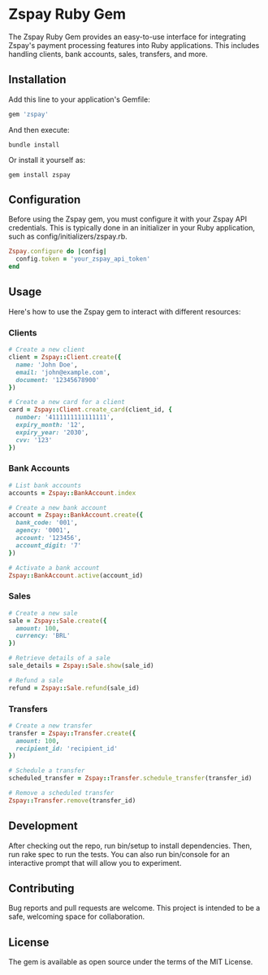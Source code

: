 # Zspay Ruby Gem
The Zspay Ruby Gem provides an easy-to-use interface for integrating Zspay's payment processing features into Ruby applications. This includes handling clients, bank accounts, sales, transfers, and more.

## Installation
Add this line to your application's Gemfile:
```rb
gem 'zspay'
```

And then execute:
```shell
bundle install
```

Or install it yourself as:
```shell
gem install zspay
```

## Configuration

Before using the Zspay gem, you must configure it with your Zspay API credentials. This is typically done in an initializer in your Ruby application, such as config/initializers/zspay.rb.
```rb
Zspay.configure do |config|
  config.token = 'your_zspay_api_token'
end
```

## Usage

Here's how to use the Zspay gem to interact with different resources:

### Clients
```rb
# Create a new client
client = Zspay::Client.create({
  name: 'John Doe',
  email: 'john@example.com',
  document: '12345678900'
})

# Create a new card for a client
card = Zspay::Client.create_card(client_id, {
  number: '4111111111111111',
  expiry_month: '12',
  expiry_year: '2030',
  cvv: '123'
})
```

### Bank Accounts

```rb
# List bank accounts
accounts = Zspay::BankAccount.index

# Create a new bank account
account = Zspay::BankAccount.create({
  bank_code: '001',
  agency: '0001',
  account: '123456',
  account_digit: '7'
})

# Activate a bank account
Zspay::BankAccount.active(account_id)
```

### Sales
```rb
# Create a new sale
sale = Zspay::Sale.create({
  amount: 100,
  currency: 'BRL'
})

# Retrieve details of a sale
sale_details = Zspay::Sale.show(sale_id)

# Refund a sale
refund = Zspay::Sale.refund(sale_id)
```

### Transfers
```rb
# Create a new transfer
transfer = Zspay::Transfer.create({
  amount: 100,
  recipient_id: 'recipient_id'
})

# Schedule a transfer
scheduled_transfer = Zspay::Transfer.schedule_transfer(transfer_id)

# Remove a scheduled transfer
Zspay::Transfer.remove(transfer_id)
```

## Development
After checking out the repo, run bin/setup to install dependencies. Then, run rake spec to run the tests. You can also run bin/console for an interactive prompt that will allow you to experiment.

## Contributing
Bug reports and pull requests are welcome. This project is intended to be a safe, welcoming space for collaboration.

## License
The gem is available as open source under the terms of the MIT License.
